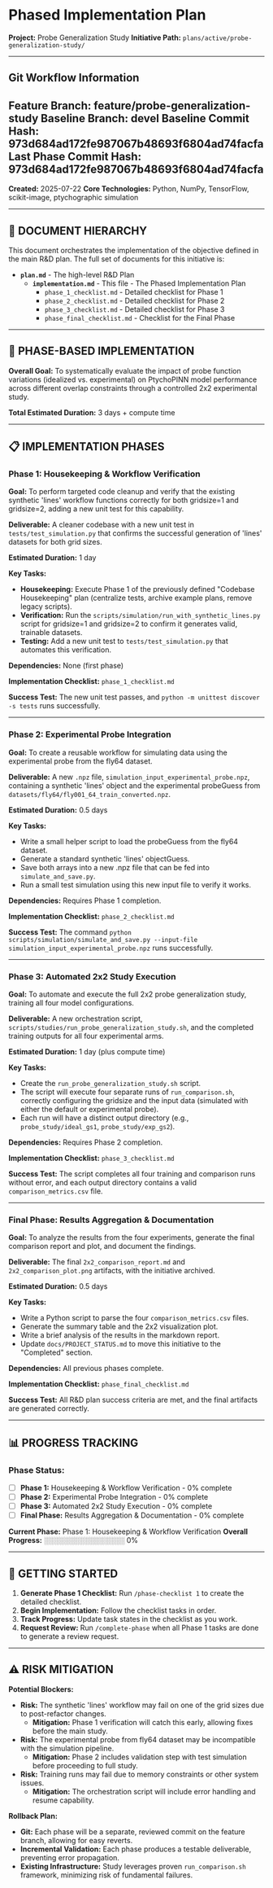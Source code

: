 <!-- ACTIVE IMPLEMENTATION PLAN -->
<!-- DO NOT MISTAKE THIS FOR A TEMPLATE. THIS IS THE OFFICIAL SOURCE OF TRUTH FOR THE PROJECT'S PHASED PLAN. -->

# Phased Implementation Plan

**Project:** Probe Generalization Study
**Initiative Path:** `plans/active/probe-generalization-study/`

---
## Git Workflow Information
**Feature Branch:** feature/probe-generalization-study
**Baseline Branch:** devel
**Baseline Commit Hash:** 973d684ad172fe987067b48693f6804ad74facfa
**Last Phase Commit Hash:** 973d684ad172fe987067b48693f6804ad74facfa
---

**Created:** 2025-07-22
**Core Technologies:** Python, NumPy, TensorFlow, scikit-image, ptychographic simulation

---

## 📄 **DOCUMENT HIERARCHY**

This document orchestrates the implementation of the objective defined in the main R&D plan. The full set of documents for this initiative is:

- **`plan.md`** - The high-level R&D Plan
  - **`implementation.md`** - This file - The Phased Implementation Plan
    - `phase_1_checklist.md` - Detailed checklist for Phase 1
    - `phase_2_checklist.md` - Detailed checklist for Phase 2  
    - `phase_3_checklist.md` - Detailed checklist for Phase 3
    - `phase_final_checklist.md` - Checklist for the Final Phase

---

## 🎯 **PHASE-BASED IMPLEMENTATION**

**Overall Goal:** To systematically evaluate the impact of probe function variations (idealized vs. experimental) on PtychoPINN model performance across different overlap constraints through a controlled 2x2 experimental study.

**Total Estimated Duration:** 3 days + compute time

---

## 📋 **IMPLEMENTATION PHASES**

### **Phase 1: Housekeeping & Workflow Verification**

**Goal:** To perform targeted code cleanup and verify that the existing synthetic 'lines' workflow functions correctly for both gridsize=1 and gridsize=2, adding a new unit test for this capability.

**Deliverable:** A cleaner codebase with a new unit test in `tests/test_simulation.py` that confirms the successful generation of 'lines' datasets for both grid sizes.

**Estimated Duration:** 1 day

**Key Tasks:**
- **Housekeeping:** Execute Phase 1 of the previously defined "Codebase Housekeeping" plan (centralize tests, archive example plans, remove legacy scripts).
- **Verification:** Run the `scripts/simulation/run_with_synthetic_lines.py` script for gridsize=1 and gridsize=2 to confirm it generates valid, trainable datasets.
- **Testing:** Add a new unit test to `tests/test_simulation.py` that automates this verification.

**Dependencies:** None (first phase)

**Implementation Checklist:** `phase_1_checklist.md`

**Success Test:** The new unit test passes, and `python -m unittest discover -s tests` runs successfully.

---

### **Phase 2: Experimental Probe Integration**

**Goal:** To create a reusable workflow for simulating data using the experimental probe from the fly64 dataset.

**Deliverable:** A new `.npz` file, `simulation_input_experimental_probe.npz`, containing a synthetic 'lines' object and the experimental probeGuess from `datasets/fly64/fly001_64_train_converted.npz`.

**Estimated Duration:** 0.5 days

**Key Tasks:**
- Write a small helper script to load the probeGuess from the fly64 dataset.
- Generate a standard synthetic 'lines' objectGuess.
- Save both arrays into a new .npz file that can be fed into `simulate_and_save.py`.
- Run a small test simulation using this new input file to verify it works.

**Dependencies:** Requires Phase 1 completion.

**Implementation Checklist:** `phase_2_checklist.md`

**Success Test:** The command `python scripts/simulation/simulate_and_save.py --input-file simulation_input_experimental_probe.npz` runs successfully.

---

### **Phase 3: Automated 2x2 Study Execution**

**Goal:** To automate and execute the full 2x2 probe generalization study, training all four model configurations.

**Deliverable:** A new orchestration script, `scripts/studies/run_probe_generalization_study.sh`, and the completed training outputs for all four experimental arms.

**Estimated Duration:** 1 day (plus compute time)

**Key Tasks:**
- Create the `run_probe_generalization_study.sh` script.
- The script will execute four separate runs of `run_comparison.sh`, correctly configuring the gridsize and the input data (simulated with either the default or experimental probe).
- Each run will have a distinct output directory (e.g., `probe_study/ideal_gs1`, `probe_study/exp_gs2`).

**Dependencies:** Requires Phase 2 completion.

**Implementation Checklist:** `phase_3_checklist.md`

**Success Test:** The script completes all four training and comparison runs without error, and each output directory contains a valid `comparison_metrics.csv` file.

---

### **Final Phase: Results Aggregation & Documentation**

**Goal:** To analyze the results from the four experiments, generate the final comparison report and plot, and document the findings.

**Deliverable:** The final `2x2_comparison_report.md` and `2x2_comparison_plot.png` artifacts, with the initiative archived.

**Estimated Duration:** 0.5 days

**Key Tasks:**
- Write a Python script to parse the four `comparison_metrics.csv` files.
- Generate the summary table and the 2x2 visualization plot.
- Write a brief analysis of the results in the markdown report.
- Update `docs/PROJECT_STATUS.md` to move this initiative to the "Completed" section.

**Dependencies:** All previous phases complete.

**Implementation Checklist:** `phase_final_checklist.md`

**Success Test:** All R&D plan success criteria are met, and the final artifacts are generated correctly.

---

## 📊 **PROGRESS TRACKING**

### Phase Status:
- [ ] **Phase 1:** Housekeeping & Workflow Verification - 0% complete
- [ ] **Phase 2:** Experimental Probe Integration - 0% complete
- [ ] **Phase 3:** Automated 2x2 Study Execution - 0% complete
- [ ] **Final Phase:** Results Aggregation & Documentation - 0% complete

**Current Phase:** Phase 1: Housekeeping & Workflow Verification
**Overall Progress:** ░░░░░░░░░░░░░░░░ 0%

---

## 🚀 **GETTING STARTED**

1.  **Generate Phase 1 Checklist:** Run `/phase-checklist 1` to create the detailed checklist.
2.  **Begin Implementation:** Follow the checklist tasks in order.
3.  **Track Progress:** Update task states in the checklist as you work.
4.  **Request Review:** Run `/complete-phase` when all Phase 1 tasks are done to generate a review request.

---

## ⚠️ **RISK MITIGATION**

**Potential Blockers:**
- **Risk:** The synthetic 'lines' workflow may fail on one of the grid sizes due to post-refactor changes.
  - **Mitigation:** Phase 1 verification will catch this early, allowing fixes before the main study.
- **Risk:** The experimental probe from fly64 dataset may be incompatible with the simulation pipeline.
  - **Mitigation:** Phase 2 includes validation step with test simulation before proceeding to full study.
- **Risk:** Training runs may fail due to memory constraints or other system issues.
  - **Mitigation:** The orchestration script will include error handling and resume capability.

**Rollback Plan:**
- **Git:** Each phase will be a separate, reviewed commit on the feature branch, allowing for easy reverts.
- **Incremental Validation:** Each phase produces a testable deliverable, preventing error propagation.
- **Existing Infrastructure:** Study leverages proven `run_comparison.sh` framework, minimizing risk of fundamental failures.